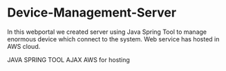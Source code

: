 # Device-Management-Server
In this webportal we created server using Java Spring Tool to manage enormous device which connect to the system. Web service has hosted in AWS cloud. 

JAVA SPRING TOOL
AJAX
AWS for hosting
